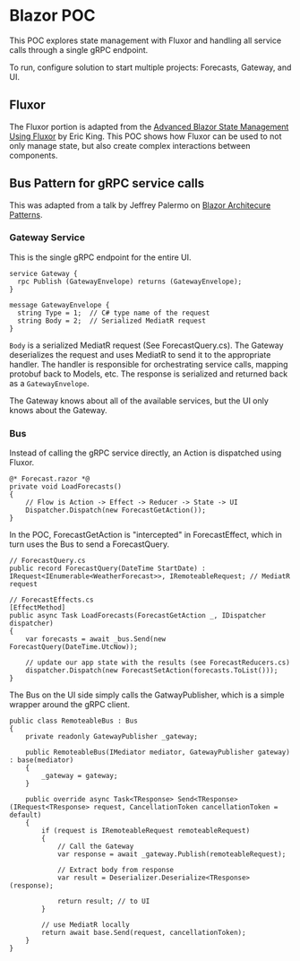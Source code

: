 # Blazor POC

This POC explores state management with Fluxor and handling all service calls through a single gRPC endpoint.

To run, configure solution to start multiple projects: Forecasts, Gateway, and UI.

## Fluxor
The Fluxor portion is adapted from the [Advanced Blazor State Management Using Fluxor](https://dev.to/mr_eking/advanced-blazor-state-management-using-fluxor-part-1-696) by Eric King.
This POC shows how Fluxor can be used to not only manage state, but also create complex interactions between components.

## Bus Pattern for gRPC service calls
This was adapted from a talk by Jeffrey Palermo on [Blazor Architecure Patterns](https://www.youtube.com/watch?v=SxfUHLAfC8k).

### Gateway Service ###
This is the single gRPC endpoint for the entire UI.

```
service Gateway {
  rpc Publish (GatewayEnvelope) returns (GatewayEnvelope);
}

message GatewayEnvelope {
  string Type = 1;  // C# type name of the request
  string Body = 2;  // Serialized MediatR request
}
```

<code>Body</code> is a serialized MediatR request (See ForecastQuery.cs). 
The Gateway deserializes the request and uses MediatR to send it to the appropriate handler. The handler is responsible for
orchestrating service calls, mapping protobuf back to Models, etc. The response is serialized and returned back as a <code>GatewayEnvelope</code>.

The Gateway knows about all of the available services, but the UI only knows about the Gateway.

### Bus ###
Instead of calling the gRPC service directly, an Action is dispatched using Fluxor.

```
@* Forecast.razor *@
private void LoadForecasts()
{
    // Flow is Action -> Effect -> Reducer -> State -> UI
    Dispatcher.Dispatch(new ForecastGetAction());
}
```

In the POC, ForecastGetAction is "intercepted" in ForecastEffect, which in turn uses the Bus to send a ForecastQuery.

```
// ForecastQuery.cs
public record ForecastQuery(DateTime StartDate) : IRequest<IEnumerable<WeatherForecast>>, IRemoteableRequest; // MediatR request

// ForecastEffects.cs
[EffectMethod]
public async Task LoadForecasts(ForecastGetAction _, IDispatcher dispatcher)
{
    var forecasts = await _bus.Send(new ForecastQuery(DateTime.UtcNow));

    // update our app state with the results (see ForecastReducers.cs)
    dispatcher.Dispatch(new ForecastSetAction(forecasts.ToList()));
}
```

The Bus on the UI side simply calls the GatwayPublisher, which is a simple wrapper around the gRPC client.

```
public class RemoteableBus : Bus
{
    private readonly GatewayPublisher _gateway;

    public RemoteableBus(IMediator mediator, GatewayPublisher gateway) : base(mediator)
    {
        _gateway = gateway;
    }

    public override async Task<TResponse> Send<TResponse>(IRequest<TResponse> request, CancellationToken cancellationToken = default)
    {
        if (request is IRemoteableRequest remoteableRequest)
        {
            // Call the Gateway
            var response = await _gateway.Publish(remoteableRequest);
            
            // Extract body from response
            var result = Deserializer.Deserialize<TResponse>(response);
            
            return result; // to UI
        }

        // use MediatR locally
        return await base.Send(request, cancellationToken);
    }
}
```
